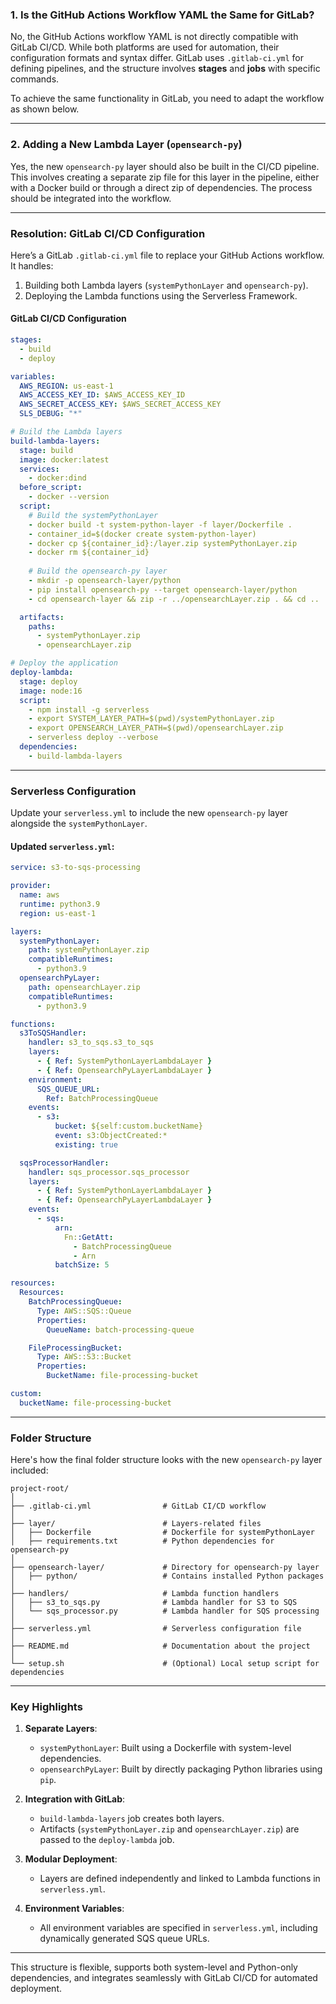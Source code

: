 ### **1. Is the GitHub Actions Workflow YAML the Same for GitLab?**

No, the GitHub Actions workflow YAML is not directly compatible with GitLab CI/CD. While both platforms are used for automation, their configuration formats and syntax differ. GitLab uses `.gitlab-ci.yml` for defining pipelines, and the structure involves **stages** and **jobs** with specific commands. 

To achieve the same functionality in GitLab, you need to adapt the workflow as shown below.

---

### **2. Adding a New Lambda Layer (`opensearch-py`)**
Yes, the new `opensearch-py` layer should also be built in the CI/CD pipeline. This involves creating a separate zip file for this layer in the pipeline, either with a Docker build or through a direct zip of dependencies. The process should be integrated into the workflow.

---

### **Resolution: GitLab CI/CD Configuration**
Here’s a GitLab `.gitlab-ci.yml` file to replace your GitHub Actions workflow. It handles:
1. Building both Lambda layers (`systemPythonLayer` and `opensearch-py`).
2. Deploying the Lambda functions using the Serverless Framework.

#### **GitLab CI/CD Configuration**
```yaml
stages:
  - build
  - deploy

variables:
  AWS_REGION: us-east-1
  AWS_ACCESS_KEY_ID: $AWS_ACCESS_KEY_ID
  AWS_SECRET_ACCESS_KEY: $AWS_SECRET_ACCESS_KEY
  SLS_DEBUG: "*"

# Build the Lambda layers
build-lambda-layers:
  stage: build
  image: docker:latest
  services:
    - docker:dind
  before_script:
    - docker --version
  script:
    # Build the systemPythonLayer
    - docker build -t system-python-layer -f layer/Dockerfile .
    - container_id=$(docker create system-python-layer)
    - docker cp ${container_id}:/layer.zip systemPythonLayer.zip
    - docker rm ${container_id}
    
    # Build the opensearch-py layer
    - mkdir -p opensearch-layer/python
    - pip install opensearch-py --target opensearch-layer/python
    - cd opensearch-layer && zip -r ../opensearchLayer.zip . && cd ..

  artifacts:
    paths:
      - systemPythonLayer.zip
      - opensearchLayer.zip

# Deploy the application
deploy-lambda:
  stage: deploy
  image: node:16
  script:
    - npm install -g serverless
    - export SYSTEM_LAYER_PATH=$(pwd)/systemPythonLayer.zip
    - export OPENSEARCH_LAYER_PATH=$(pwd)/opensearchLayer.zip
    - serverless deploy --verbose
  dependencies:
    - build-lambda-layers
```

---

### **Serverless Configuration**
Update your `serverless.yml` to include the new `opensearch-py` layer alongside the `systemPythonLayer`.

#### Updated `serverless.yml`:
```yaml
service: s3-to-sqs-processing

provider:
  name: aws
  runtime: python3.9
  region: us-east-1

layers:
  systemPythonLayer:
    path: systemPythonLayer.zip
    compatibleRuntimes:
      - python3.9
  opensearchPyLayer:
    path: opensearchLayer.zip
    compatibleRuntimes:
      - python3.9

functions:
  s3ToSQSHandler:
    handler: s3_to_sqs.s3_to_sqs
    layers:
      - { Ref: SystemPythonLayerLambdaLayer }
      - { Ref: OpensearchPyLayerLambdaLayer }
    environment:
      SQS_QUEUE_URL:
        Ref: BatchProcessingQueue
    events:
      - s3:
          bucket: ${self:custom.bucketName}
          event: s3:ObjectCreated:*
          existing: true

  sqsProcessorHandler:
    handler: sqs_processor.sqs_processor
    layers:
      - { Ref: SystemPythonLayerLambdaLayer }
      - { Ref: OpensearchPyLayerLambdaLayer }
    events:
      - sqs:
          arn:
            Fn::GetAtt:
              - BatchProcessingQueue
              - Arn
          batchSize: 5

resources:
  Resources:
    BatchProcessingQueue:
      Type: AWS::SQS::Queue
      Properties:
        QueueName: batch-processing-queue

    FileProcessingBucket:
      Type: AWS::S3::Bucket
      Properties:
        BucketName: file-processing-bucket

custom:
  bucketName: file-processing-bucket
```

---

### **Folder Structure**
Here's how the final folder structure looks with the new `opensearch-py` layer included:

```
project-root/
│
├── .gitlab-ci.yml                # GitLab CI/CD workflow
│
├── layer/                        # Layers-related files
│   ├── Dockerfile                # Dockerfile for systemPythonLayer
│   ├── requirements.txt          # Python dependencies for opensearch-py
│
├── opensearch-layer/             # Directory for opensearch-py layer
│   ├── python/                   # Contains installed Python packages
│
├── handlers/                     # Lambda function handlers
│   ├── s3_to_sqs.py              # Lambda handler for S3 to SQS
│   └── sqs_processor.py          # Lambda handler for SQS processing
│
├── serverless.yml                # Serverless configuration file
│
├── README.md                     # Documentation about the project
│
└── setup.sh                      # (Optional) Local setup script for dependencies
```

---

### **Key Highlights**
1. **Separate Layers**:
   - `systemPythonLayer`: Built using a Dockerfile with system-level dependencies.
   - `opensearchPyLayer`: Built by directly packaging Python libraries using `pip`.

2. **Integration with GitLab**:
   - `build-lambda-layers` job creates both layers.
   - Artifacts (`systemPythonLayer.zip` and `opensearchLayer.zip`) are passed to the `deploy-lambda` job.

3. **Modular Deployment**:
   - Layers are defined independently and linked to Lambda functions in `serverless.yml`.

4. **Environment Variables**:
   - All environment variables are specified in `serverless.yml`, including dynamically generated SQS queue URLs.

---

This structure is flexible, supports both system-level and Python-only dependencies, and integrates seamlessly with GitLab CI/CD for automated deployment.
